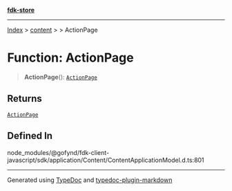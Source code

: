 [**fdk-store**](../../../README.md)
***

[Index](../../../API.md) > [content](../../README.md) > [<internal>](../README.md) > ActionPage

# Function: ActionPage

> **ActionPage**(): [`ActionPage`](../type-aliases/type-alias.ActionPage.md)

## Returns

[`ActionPage`](../type-aliases/type-alias.ActionPage.md)

## Defined In

node\_modules/@gofynd/fdk-client-javascript/sdk/application/Content/ContentApplicationModel.d.ts:801

***
Generated using [TypeDoc](https://typedoc.org/) and [typedoc-plugin-markdown](https://www.npmjs.com/package/typedoc-plugin-markdown)
